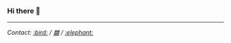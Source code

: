 ### Hi there 👋

<hr />
<address>
Contact:
<a rel="me" href="https://twitter.com/sakuro">:bird:</a> / 
<a rel="me" href="https://bsky.app/profile/2238.club">🟦</a> /
<a rel="me" href="https://imastodon.net/@sakuro">:elephant:</a>
</address>
